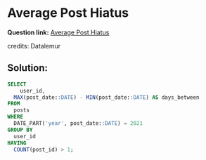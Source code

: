# Average Post Hiatus

**Question link:** [Average Post Hiatus](https://datalemur.com/questions/sql-average-post-hiatus-1)

credits: Datalemur

## Solution:
```sql
SELECT 
	user_id, 
  MAX(post_date::DATE) - MIN(post_date::DATE) AS days_between
FROM
  posts
WHERE
  DATE_PART('year', post_date::DATE) = 2021 
GROUP BY
  user_id
HAVING
  COUNT(post_id) > 1;
```